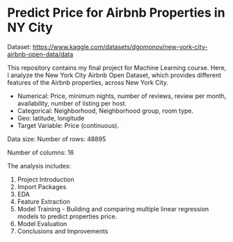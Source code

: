 # Predict Price for Airbnb Properties in NY City

Dataset: https://www.kaggle.com/datasets/dgomonov/new-york-city-airbnb-open-data/data

This repository contains my final project for Machine Learning course. Here, I analyze the New York City Airbnb Open Dataset, which provides different features of the Airbnb properties, across New York City.

- Numerical: Price, minimum nights, number of reviews, review per month, availability, number of listing per host.
- Categorical: Neighborhood, Neighborhood group, room type.
- Geo: latitude, longitude
- Target Variable: Price (continuous).

Data size:
Number of rows: 48895

Number of columns: 16

The analysis includes:

1. Project Introduction
2. Import Packages
3. EDA
4. Feature Extraction
5. Model Training - Building and comparing multiple linear regression models to predict properties price.
6. Model Evaluation
7. Conclusions and Improvements
